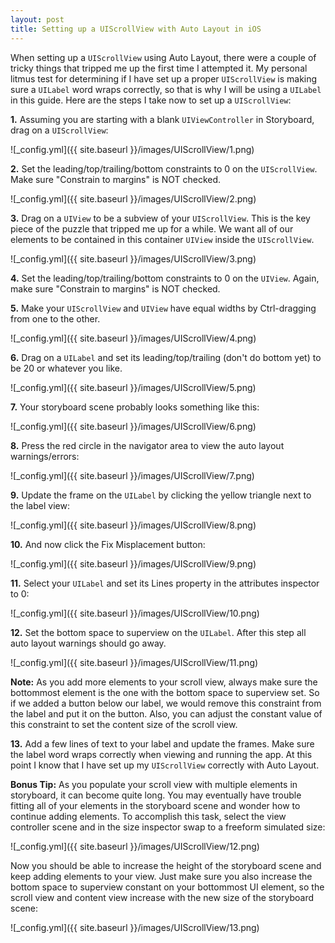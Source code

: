 ```yaml
---
layout: post
title: Setting up a UIScrollView with Auto Layout in iOS
---
```


When setting up a `UIScrollView` using Auto Layout, there were a couple of tricky things that tripped me up the first time I attempted it. My personal litmus test for determining if I have set up a proper `UIScrollView` is making sure a `UILabel` word wraps correctly, so that is why I will be using a `UILabel` in this guide. Here are the steps I take now to set up a `UIScrollView`:

**1.** Assuming you are starting with a blank `UIViewController` in Storyboard, drag on a `UIScrollView`:

![_config.yml]({{ site.baseurl }}/images/UIScrollView/1.png)

**2.** Set the leading/top/trailing/bottom constraints to 0 on the `UIScrollView`. Make sure "Constrain to margins" is NOT checked.

![_config.yml]({{ site.baseurl }}/images/UIScrollView/2.png)

**3.** Drag on a `UIView` to be a subview of your `UIScrollView`. This is the key piece of the puzzle that tripped me up for a while. We want all of our elements to be contained in this container `UIView` inside the `UIScrollView`.

![_config.yml]({{ site.baseurl }}/images/UIScrollView/3.png)

**4.** Set the leading/top/trailing/bottom constraints to 0 on the `UIView`. Again, make sure "Constrain to margins" is NOT checked.

**5.** Make your `UIScrollView` and `UIView` have equal widths by Ctrl-dragging from one to the other.

![_config.yml]({{ site.baseurl }}/images/UIScrollView/4.png)

**6.** Drag on a `UILabel` and set its leading/top/trailing (don't do bottom yet) to be 20 or whatever you like.

![_config.yml]({{ site.baseurl }}/images/UIScrollView/5.png)

**7.** Your storyboard scene probably looks something like this:

![_config.yml]({{ site.baseurl }}/images/UIScrollView/6.png)

**8.** Press the red circle in the navigator area to view the auto layout warnings/errors:

![_config.yml]({{ site.baseurl }}/images/UIScrollView/7.png)

**9.** Update the frame on the `UILabel` by clicking the yellow triangle next to the label view:

![_config.yml]({{ site.baseurl }}/images/UIScrollView/8.png)

**10.** And now click the Fix Misplacement button:

![_config.yml]({{ site.baseurl }}/images/UIScrollView/9.png)

**11.** Select your `UILabel` and set its Lines property in the attributes inspector to 0:

![_config.yml]({{ site.baseurl }}/images/UIScrollView/10.png)

**12.** Set the bottom space to superview on the `UILabel`. After this step all auto layout warnings should go away.

![_config.yml]({{ site.baseurl }}/images/UIScrollView/11.png)

**Note:** As you add more elements to your scroll view, always make sure the bottommost element is the one with the bottom space to superview set. So if we added a button below our label, we would remove this constraint from the label and put it on the button. Also, you can adjust the constant value of this constraint to set the content size of the scroll view.

**13.** Add a few lines of text to your label and update the frames. Make sure the label word wraps correctly when viewing and running the app. At this point I know that I have set up my `UIScrollView` correctly with Auto Layout.

**Bonus Tip:** As you populate your scroll view with multiple elements in storyboard, it can become quite long. You may eventually have trouble fitting all of your elements in the storyboard scene and wonder how to continue adding elements. To accomplish this task, select the view controller scene and in the size inspector swap to a freeform simulated size:

![_config.yml]({{ site.baseurl }}/images/UIScrollView/12.png)

Now you should be able to increase the height of the storyboard scene and keep adding elements to your view. Just make sure you also increase the bottom space to superview constant on your bottommost UI element, so the scroll view and content view increase with the new size of the storyboard scene:

![_config.yml]({{ site.baseurl }}/images/UIScrollView/13.png)
